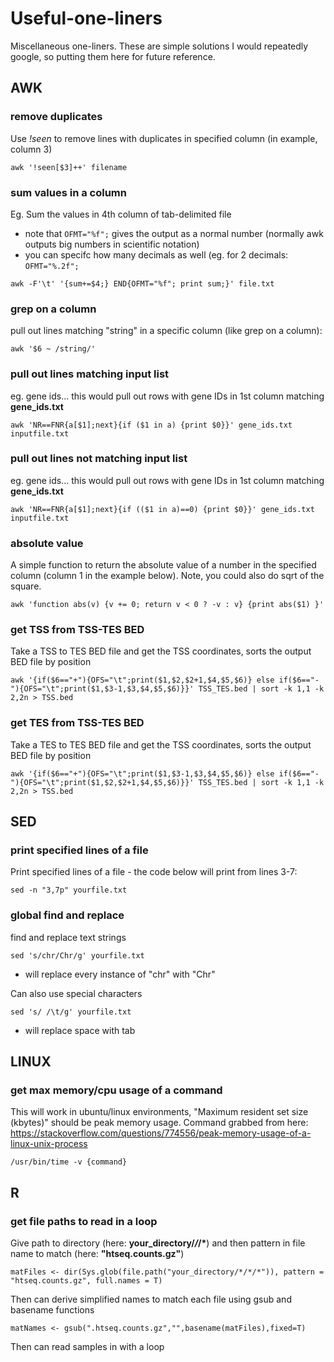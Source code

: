 # Useful-one-liners
Miscellaneous one-liners. These are simple solutions I would repeatedly google, so putting them here for future reference. 



## AWK

### remove duplicates

Use *!seen* to remove lines with duplicates in specified column (in example, column 3)
```
awk '!seen[$3]++' filename
```

### sum values in a column
Eg. Sum the values in 4th column of tab-delimited file
- note that ```OFMT="%f";``` gives the output as a normal number (normally awk outputs big numbers in scientific notation)
- you can specifc how many decimals as well (eg. for 2 decimals: ```OFMT="%.2f";```
```
awk -F'\t' '{sum+=$4;} END{OFMT="%f"; print sum;}' file.txt
```


### grep on a column

pull out lines matching "string" in a specific column (like grep on a column):
```
awk '$6 ~ /string/' 
```

### pull out lines matching input list
eg. gene ids... this would pull out rows with gene IDs in 1st column matching **gene_ids.txt**
```
awk 'NR==FNR{a[$1];next}{if ($1 in a) {print $0}}' gene_ids.txt inputfile.txt
```

### pull out lines not matching input list
eg. gene ids... this would pull out rows with gene IDs in 1st column matching **gene_ids.txt**
```
awk 'NR==FNR{a[$1];next}{if (($1 in a)==0) {print $0}}' gene_ids.txt inputfile.txt
```

### absolute value
A simple function to return the absolute value of a number in the specified column (column 1 in the example below). Note, you could also do sqrt of the square.
```
awk 'function abs(v) {v += 0; return v < 0 ? -v : v} {print abs($1) }'
```


### get TSS from TSS-TES BED
Take a TSS to TES BED file and get the TSS coordinates, sorts the output BED file by position
```
awk '{if($6=="+"){OFS="\t";print($1,$2,$2+1,$4,$5,$6)} else if($6=="-"){OFS="\t";print($1,$3-1,$3,$4,$5,$6)}}' TSS_TES.bed | sort -k 1,1 -k 2,2n > TSS.bed
```

### get TES from TSS-TES BED
Take a TES to TES BED file and get the TSS coordinates, sorts the output BED file by position
```
awk '{if($6=="+"){OFS="\t";print($1,$3-1,$3,$4,$5,$6)} else if($6=="-"){OFS="\t";print($1,$2,$2+1,$4,$5,$6)}}' TSS_TES.bed | sort -k 1,1 -k 2,2n > TSS.bed
```

## SED

### print specified lines of a file
Print specified lines of a file - the code below will print from lines 3-7:
```
sed -n "3,7p" yourfile.txt
```

### global find and replace
find and replace text strings
```
sed 's/chr/Chr/g' yourfile.txt
```
- will replace every instance of "chr" with "Chr"

Can also use special characters
```
sed 's/ /\t/g' yourfile.txt
```
- will replace space with tab



## LINUX

### get max memory/cpu usage of a command
This will work in ubuntu/linux environments, "Maximum resident set size (kbytes)" should be peak memory usage. Command grabbed from here: https://stackoverflow.com/questions/774556/peak-memory-usage-of-a-linux-unix-process
```
/usr/bin/time -v {command}
```


## R

### get file paths to read in a loop

Give path to directory (here: __your_directory/*/*/*__) and then pattern in file name to match (here: __"htseq.counts.gz"__)
```
matFiles <- dir(Sys.glob(file.path("your_directory/*/*/*")), pattern = "htseq.counts.gz", full.names = T)
```
Then can derive simplified names to match each file using gsub and basename functions
```
matNames <- gsub(".htseq.counts.gz","",basename(matFiles),fixed=T)
```
Then can read samples in with a loop
```

```
